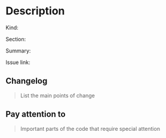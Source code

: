 # Description

Kind:

Section:

Summary:

Issue link:

## Changelog

> List the main points of change

## Pay attention to

> Important parts of the code that require special attention
